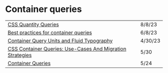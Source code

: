# Container queries

|                                                                                                                                                                                                                                      |         |
| ------------------------------------------------------------------------------------------------------------------------------------------------------------------------------------------------------------------------------------ | ------- |
| [CSS Quantity Queries](https://javascript.plainenglish.io/css-quantity-queries-d5a197e8ac67)                                                                                                                                         | 8/8/23  |
| [Best practices for container queries](https://zellwk.com/blog/container-queries-best-practice/?ck\_subscriber\_id=420572458\&utm\_source=convertkit\&utm\_medium=email\&utm\_campaign=Container+Query+Best+Practice%20-%2010956694) | 6/8/23  |
| [Container Query Units and Fluid Typography](https://moderncss.dev/container-query-units-and-fluid-typography/)                                                                                                                      | 4/30/23 |
| [CSS Container Queries: Use-Cases And Migration Strategies](https://www.smashingmagazine.com/2021/05/css-container-queries-use-cases-migration-strategies/)                                                                          | 5/30    |
| [Container Queries](https://css.oddbird.net/rwd/query/)                                                                                                                                                                              | 5/24    |
